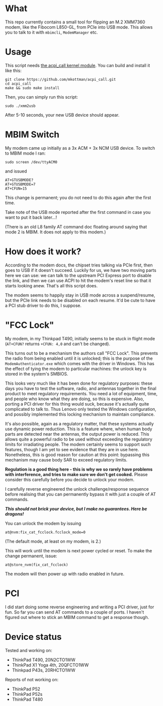 # What

This repo currently contains a small tool for flipping an M.2 XMM7360 modem,
like the Fibocom L850-GL, from PCIe into USB mode.
This allows you to talk to it with `mbimcli`, `ModemManager` etc.

# Usage

This script needs [the acpi_call kernel module](https://github.com/mkottman/acpi_call).
You can build and install it like this:

```
git clone https://github.com/mkottman/acpi_call.git
cd acpi_call
make && sudo make install
```

Then, you can simply run this script:

```
sudo ./xmm2usb
```

After 5-10 seconds, your new USB device should appear.

# MBIM Switch

My modem came up initially as a 3x ACM + 3x NCM USB device.
To switch to MBIM mode I ran:

```
sudo screen /dev/ttyACM0
```

and issued

```
AT+GTUSBMODE?
AT+GTUSBMODE=7
AT+CFUN=15
```

This change is permanent; you do not need to do this again after the first time.

Take note of the USB mode reported after the first command in case you want to put it back later...!

(There is an old L8 family AT command doc floating around saying that mode 2 is MBIM. It does not apply to this modem.)

# How does it work?

According to the modem docs, the chipset tries talking via PCIe first, then goes to USB if it doesn't succeed.
Luckily for us, we have two moving parts here we can use:
we can talk to the upstream PCI Express port to disable the link,
and then we can use ACPI to hit the modem's reset line so that it starts looking anew.
That's all this script does.

The modem seems to happily stay in USB mode across a suspend/resume, but the PCIe link needs to be disabled on each resume.
It'd be cute to have a PCI stub driver to do this, I suppose.

# "FCC Lock"

My modem, in my Thinkpad T490, initially seems to be stuck in flight mode (`AT+CFUN?` returns `+CFUN: 4,0` and can't be changed).

This turns out to be a mechanism the authors call "FCC Lock".
This prevents the radio from being enabled until it is unlocked;
this is the purpose of the `ModemAuthenticator.exe` which comes with the driver in Windows.
This has the effect of tying the modem to particular machines:
the unlock key is stored in the system's SMBIOS.

This looks very much like it has been done for regulatory purposes:
these days you have to test the software, radio, and antennas together in the final product to meet regulatory requirements.
You need a lot of equipment, time, and people who know what they are doing, so this is expensive.
Also, porting a PCI driver for this thing would suck, because it's actually quite complicated to talk to.
Thus Lenovo only tested the Windows configuration, and possibly implemented this locking mechanism to maintain compliance.

It's also possible, again as a regulatory matter, that these systems actually use dynamic power reduction.
This is a feature where, when human body parts are detected near the antennas, the output power is reduced.
This allows quite a powerful radio to be used without exceeding the regulatory limits for irradiating people.
The modem certainly seems to support such features, though I am yet to see evidence that they are in use here.
Nonetheless, this is good reason for caution at this point: bypassing this mechanism may cause body SAR to exceed regulatory limits.

**Regulation is a good thing here - this is why we so rarely have problems with interference,
and tries to make sure we don't get cooked.**
Please consider this carefully before you decide to unlock your modem.

I carefully reverse engineered the unlock challenge/response sequence before realising that you can permanently bypass it with just a couple of AT commands.

**_This should not brick your device, but I make no guarantees. Here be dragons!_**

You can unlock the modem by issuing

```
at@nvm:fix_cat_fcclock.fcclock_mode=0
```

(The default mode, at least on my modem, is 2.)

This will work until the modem is next power cycled or reset. To make the change permanent, issue:

```
at@store_nvm(fix_cat_fcclock)
```

The modem will then power up with radio enabled in future.

# PCI

I did start doing some reverse engineering and writing a PCI driver, just for fun.
So far you can send AT commands to a couple of ports.
I haven't figured out where to stick an MBIM command to get a response though.

# Device status

Tested and working on:

- ThinkPad T490, 20N2CTO1WW
- ThinkPad X1 Yoga 4th, 20QFCTO1WW
- Thinkpad P43s, 20RHCTO1WW

Reports of not working on:

- ThinkPad P52
- ThinkPad P52s
- ThinkPad T480

